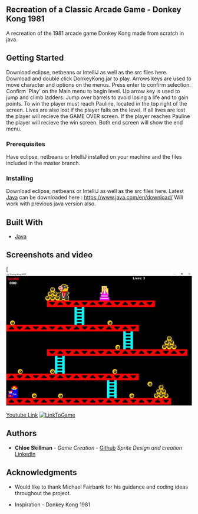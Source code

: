 ## Recreation of a Classic Arcade Game - Donkey Kong 1981

A recreation of the 1981 arcade game Donkey Kong made from scratch in java. 

## Getting Started

Download eclipse, netbeans or IntelliJ as well as the src files here.
Download and double click DonkeyKong.jar to play.
Arrows keys are used to move character and options on the menus.
Press enter to confirm selection.
Confirm 'Play' on the Main menu to begin level.
Up arrow key is used to jump and climb ladders. 
Jump over barrels to avoid losing a life and to gain points. 
To win  the player must reach Pauline, located in the top right of the screen. 
Lives are also lost if the player falls on the level.
If all lives are lost the player will recieve the GAME OVER screen.
If the player reaches Pauline the player will recieve the win screen. 
Both end screen will show the end menu.  

### Prerequisites

Have eclipse, netbeans or IntelliJ installed on your machine and the files included in the master branch.

### Installing

Download eclipse, netbeans or IntelliJ as well as the src files here.
Latest [Java](https://www.java.com/en/download/) can be downloaded here : https://www.java.com/en/download/
Will work with previous java version also. 

## Built With

* [Java](https://www.java.com/en/download/) 

## Screenshots and video

[![FullScreen](https://raw.githubusercontent.com/ChloeLS/Recreation-Of-A-Classic-Ardcade-Game---Donkey-Kong-1981/master/FullScreenDK.jpg)

[Youtube Link](https://www.youtube.com/watch?v=EERrkelUlbo)
[![LinkToGame](https://i.ytimg.com/vi/EERrkelUlbo/maxresdefault.jpg)](https://www.youtube.com/watch?v=EERrkelUlbo)

## Authors

* **Chloe Skillman** - *Game Creation* -              [Github](https://github.com/ChloeLS)
                       *Sprite Design and creation*   [LinkedIn](https://www.linkedin.com/in/chloe-skillman-b80941183/)

## Acknowledgments

* Would like to thank Michael Fairbank for his guidance and coding ideas throughout the project. 

* Inspiration - Donkey Kong 1981 
